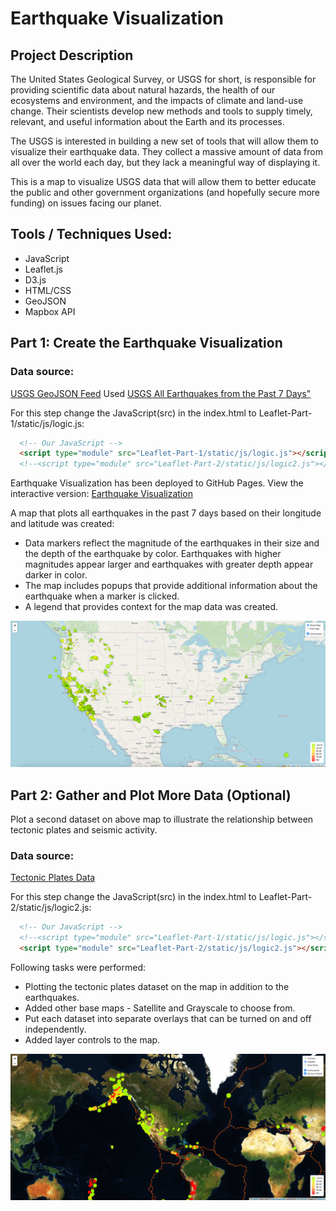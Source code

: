 # Earthquake Visualization

## Project Description
The United States Geological Survey, or USGS for short, is responsible for providing scientific data about natural hazards, the health of our ecosystems and environment, and the impacts of climate and land-use change. Their scientists develop new methods and tools to supply timely, relevant, and useful information about the Earth and its processes.

The USGS is interested in building a new set of tools that will allow them to visualize their earthquake data. They collect a massive amount of data from all over the world each day, but they lack a meaningful way of displaying it.

This is a map to visualize USGS data that will allow them to better educate the public and other government organizations (and hopefully secure more funding) on issues facing our planet.

## Tools / Techniques Used:
* JavaScript
* Leaflet.js
* D3.js
* HTML/CSS
* GeoJSON
* Mapbox API

## Part 1: Create the Earthquake Visualization

### Data source: 
[USGS GeoJSON Feed](https://earthquake.usgs.gov/earthquakes/feed/v1.0/geojson.php)
Used [USGS All Earthquakes from the Past 7 Days"](https://earthquake.usgs.gov/earthquakes/feed/v1.0/summary/all_week.geojson)

For this step change the JavaScript(src) in the index.html to Leaflet-Part-1/static/js/logic.js:                                                                       
```html
  <!-- Our JavaScript -->
  <script type="module" src="Leaflet-Part-1/static/js/logic.js"></script> 
  <!--<script type="module" src="Leaflet-Part-2/static/js/logic2.js"></script> -->
```

Earthquake Visualization has been deployed to GitHub Pages. View the interactive version: [Earthquake Visualization](https://ritunandi.github.io/leaflet-challenge/)                                                               

A map that plots all earthquakes in the past 7 days based on their longitude and latitude was created:

* Data markers reflect the magnitude of the earthquakes in their size and the depth of the earthquake by color. Earthquakes with higher magnitudes appear larger and 
  earthquakes with greater depth appear darker in color.
* The map includes popups that provide additional information about the earthquake when a marker is clicked.
* A legend that provides context for the map data was created.

![Leaflet Part-1](Images/Leaflet-Part-1.png)


## Part 2: Gather and Plot More Data (Optional)

Plot a second dataset on above map to illustrate the relationship between tectonic plates and seismic activity. 

### Data source: 
[Tectonic Plates Data](https://github.com/fraxen/tectonicplates)

For this step change the JavaScript(src) in the index.html to Leaflet-Part-2/static/js/logic2.js:    
```html
  <!-- Our JavaScript -->
  <!--<script type="module" src="Leaflet-Part-1/static/js/logic.js"></script> --> 
  <script type="module" src="Leaflet-Part-2/static/js/logic2.js"></script>`\
```

Following tasks were performed:

* Plotting the tectonic plates dataset on the map in addition to the earthquakes.
* Added other base maps - Satellite and Grayscale to choose from.
* Put each dataset into separate overlays that can be turned on and off independently.
* Added layer controls to the map.

![Leaflet Part-2](Images/Leaflet-Part-2.png)
